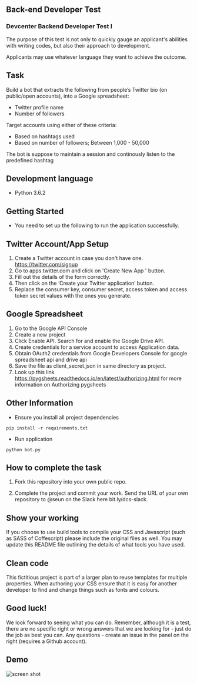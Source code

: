## Back-end Developer Test

### Devcenter Backend Developer Test I

The purpose of this test is not only to quickly gauge an applicant's abilities with writing codes, but also their approach to development.

Applicants may use whatever language they want to achieve the outcome.

## Task

Build a bot that extracts the following from people’s Twitter bio (on public/open accounts), into a Google spreadsheet:

* Twitter profile name
* Number of followers

Target accounts using either of these criteria:
* Based on hashtags used
* Based on number of followers; Between 1,000 - 50,000

The bot is suppose to maintain a session and continously listen to the predefined hashtag

## Development language
* Python 3.6.2

## Getting Started
* You need to set up the following to run the application successfully.

## Twitter Account/App Setup
1. Create a Twitter account in case you don't have one. https://twitter.com/signup
2. Go to apps.twitter.com and click on 'Create New App ' button.
3. Fill out the details of the form correctly.
4. Then click on the ‘Create your Twitter application’ button.
5. Replace the consumer key, consumer secret, access token and access token secret values with the ones you generate.

## Google Spreadsheet
1. Go to the Google API Console
2. Create a new project
3. Click Enable API. Search for and enable the Google Drive API.
4. Create credentials for a service account to access Application data.
5. Obtain OAuth2 credentials from Google Developers Console for google spreadsheet api and drive api
6. Save the file as client_secret.json in same directory as project.
5. Look up this link https://pygsheets.readthedocs.io/en/latest/authorizing.html for more information on Authorizing pygsheets 

## Other Information
* Ensure you install all project dependencies
```
pip install -r requirements.txt
```
* Run application
```
python bot.py
```

## How to complete the task

1. Fork this repository into your own public repo.

2. Complete the project and commit your work. Send the URL of your own repository to @seun on the Slack here bit.ly/dcs-slack.

## Show your working

If you choose to use build tools to compile your CSS and Javascript (such as SASS of Coffescript) please include the original files as well. You may update this README file outlining the details of what tools you have used.

## Clean code

This fictitious project is part of a larger plan to reuse templates for multiple properties. When authoring your CSS ensure that it is easy for another developer to find and change things such as fonts and colours.


## Good luck!

We look forward to seeing what you can do. Remember, although it is a test, there are no specific right or wrong answers that we are looking for - just do the job as best you can. Any questions - create an issue in the panel on the right (requires a Github account).


## Demo
![screen shot](https://user-images.githubusercontent.com/8668661/33088863-330b4250-ceef-11e7-9e9c-b4fd9ca299d8.gif)
